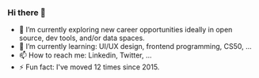 ### Hi there 👋

<!--
**pswu11/pswu11** is a ✨ _special_ ✨ repository because its `README.md` (this file) appears on your GitHub profile.

Here are some ideas to get you started:

- 🔭 I’m currently working on ...
- 🌱 I’m currently learning ...
- 👯 I’m looking to collaborate on ...
- 🤔 I’m looking for help with ...
- 💬 Ask me about ...
- 📫 How to reach me: ...
- 😄 Pronouns: ...
- ⚡ Fun fact: ...
-->

- 🔭 I’m currently exploring new career opportunities ideally in open source, dev tools, and/or data spaces.
- 🌱 I’m currently learning: UI/UX design, frontend programming, CS50, ...
- 📫 How to reach me: Linkedin, Twitter, ... 
- ⚡ Fun fact: I've moved 12 times since 2015. 
